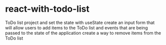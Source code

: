 # react-with-todo-list
ToDo list project and set the state with useState
create an input form that will allow users to add items to the ToDo list and events that are being passed to the state of the application
create a way to remove items from the ToDo list
